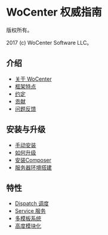 # WoCenter 权威指南

版权所有。

2017 (c) WoCenter Software LLC。

## 介绍

- [关于 WoCenter](descriptions.md)
- [框架特点](feature.md)
- [约定](convention.md)
- [贡献](contributing.md)
- [问题反馈](issue.md)

## 安装与升级

- [手动安装](general-installation.md)
- [如何升级](upgrade.md)
- [安装Composer](install-composer.md)
- [服务器环境搭建](server-environment.md)

## 特性

- [Dispatch 调度](dispatch.md)
- [Service 服务](service.md)
- [多模板系统](mutil-theme.md)
- [高度模块化](module.md)
